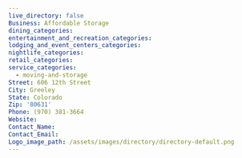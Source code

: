 ```yaml
---
live_directory: false
Business: Affordable Storage
dining_categories:
entertainment_and_recreation_categories:
lodging_and_event_centers_categories:
nightlife_categories:
retail_categories:
service_categories:
  - moving-and-storage
Street: 606 12th Street
City: Greeley
State: Colorado
Zip: '80631'
Phone: (970) 381-3664
Website:
Contact_Name:
Contact_Email:
Logo_image_path: /assets/images/directory/directory-default.png
---
```


